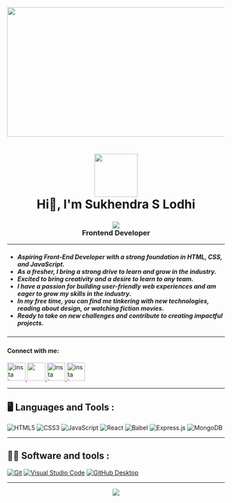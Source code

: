 
<img align="center" src="https://images.unsplash.com/photo-1504805572947-34fad45aed93?ixlib=rb-4.0.3&ixid=MnwxMjA3fDB8MHxwaG90by1wYWdlfHx8fGVufDB8fHx8&auto=format&fit=crop&w=870&q=80" width="1000" height="300">
</br>

<h1 align="center"> <img src="https://cdn4.iconfinder.com/data/icons/fun-colorful-academic/700/Student_Icon_-_Illustration-256.png" width="100px"></br> Hi👋, I'm Sukhendra S Lodhi</h1>
<h3 align="center"><img src="https://cdn3.iconfinder.com/data/icons/developers-iconset/90/Developers_Colorai-04-64.png width="50px"> </br> Frontend Developer</h>


---------------------------------------------------------------------------------------------------------------------------------------------------------

<h5 align="left" font-size="10px">
<ul align="left">
  <li>Aspiring Front-End Developer with a strong foundation in HTML, CSS, and JavaScript.</li>
  <li>As a fresher, I bring a strong drive to learn and grow in the industry.</li>
  <li>Excited to bring creativity and a desire to learn to any team.</li>
  <li>I have a passion for building user-friendly web experiences and am eager to grow my skills in the industry.</li>
  <li>In my free time, you can find me tinkering with new technologies, reading about design, or watching fiction movies.</li>
  <li>Ready to take on new challenges and contribute to creating impactful projects.</li>
</ul>
</h5>


---------------------------------------------------------------------------------------------------------------------------------------------------------
<h3>
 <h4>Connect with me:</h4>
 <a href="https://www.instagram.com/const_sanju/" target="blank">
<img src="https://cdn3.iconfinder.com/data/icons/2018-social-media-logotypes/1000/2018_social_media_popular_app_logo_instagram-64.png" alt="insta icon" style="width:42px;height:42px;">
</a>
  <a href="https://www.linkedin.com/in/sukhendra-s-lodhi-71a985230/" target="blank">
<img src="https://cdn3.iconfinder.com/data/icons/capsocial-round/500/linkedin-256.png" style="width:42px;height:42px;">
</a>
  <a href="https://twitter.com/SukhendraLodhi6" target="blank">
<img src="https://cdn3.iconfinder.com/data/icons/2018-social-media-logotypes/1000/2018_social_media_popular_app_logo_twitter-256.png" alt="insta icon" style="width:42px;height:42px;">
</a>
  <a href="https://replit.com/@SukhendraLodhi" target="blank">
<img src="https://cdn4.iconfinder.com/data/icons/various-icons-2/476/Visual_Code.png" alt="insta icon" style="width:42px;height:42px;">
</a>
</h3>

---------------------------------------------------------------------------------------------------------------------------------------------------------


## 🖥️ Languages and Tools :

![HTML5](https://img.shields.io/badge/html5-%23E34F26.svg?style=for-the-badge&logo=html5&logoColor=white)
![CSS3](https://img.shields.io/badge/css3-%231572B6.svg?style=for-the-badge&logo=css3&logoColor=white)
![JavaScript](https://img.shields.io/badge/javascript-%23323330.svg?style=for-the-badge&logo=javascript&logoColor=%23F7DF1E)
![React](https://img.shields.io/badge/react-%2320232a.svg?style=for-the-badge&logo=react&logoColor=%2361DAFB)
![Babel](https://img.shields.io/badge/Babel-F9DC3e?style=for-the-badge&logo=babel&logoColor=black)
![Express.js](https://img.shields.io/badge/express.js-%23404d59.svg?style=for-the-badge&logo=express&logoColor=%2361DAFB)
![MongoDB](https://img.shields.io/badge/MongoDB-%234ea94b.svg?style=for-the-badge&logo=mongodb&logoColor=white)



---------------------------------------------------------------------------------------------------------------------------------------------------------



## 👨‍💻 Software and tools :

<p>

<a href="#"><img alt="Git" src="https://img.shields.io/badge/Git-F05033.svg?logo=git&logoColor=white"></a>
<a href="#"><img alt="Visual Studio Code" src="https://img.shields.io/badge/Visual%20Studio%20Code-0078d7.svg?logo=visual-studio-code&logoColor=white"></a>
<a href="#"><img alt="GitHub Desktop" src="https://img.shields.io/badge/GitHub%20Desktop-8034A9.svg?logo=github&logoColor=white"></a>

</p>

---------------------------------------------------------------------------------------------------------------------------------------------------------

<p  align="center"><img src="https://user-images.githubusercontent.com/55389276/140866485-8fb1c876-9a8f-4d6a-98dc-08c4981eaf70.gif" ></p>


